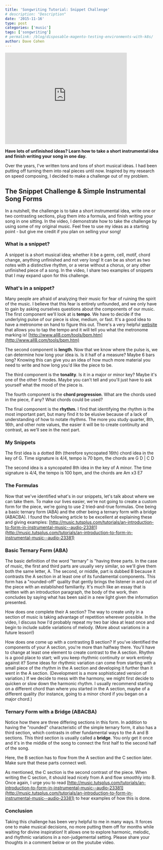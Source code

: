 ```yaml
---
title: 'Songwriting Tutorial: Snippet Challenge'
# description: "Description"
date: '2015-11-16'
type: post
categories: ['music']
tags: ['songwriting']
# permalink: /blog/disposable-magento-testing-environments-with-k8s/
author: Dave Cohen
---
```


<iframe width="400" height="300" src="https://www.youtube.com/embed/zk7xG4vlKXw" frameborder="0" allow="accelerometer; autoplay; encrypted-media; gyroscope; picture-in-picture" allowfullscreen></iframe>

**Have lots of unfinished ideas? Learn how to take a short instrumental idea and finish writing your song in one day.**

Over the years, I've written tons and tons of short musical ideas. I had been putting off turning them into real pieces until now. Inspired by my research on speed composing, I decided to make a challenge out of my problem.

## The Snippet Challenge & Simple Instrumental Song Forms

In a nutshell, the challenge is to take a short instrumental idea, write one or two contrasting sections, plug them into a formula, and finish writing your song in one sitting. In the video, I demonstrate how to take the challenge by using some of my original music. Feel free to use my ideas as a starting point - but give me credit if you plan on selling your song!

### What is a snippet?

A snippet is a short musical idea; whether it be a germ, cell, motif, chord change, anything unfinished and not very long! It can be as short as two notes with a distinctive rhythm, or a verse without a chorus, or any other unfinished piece of a song. In the video, I share two examples of snippets that I may expand upon for this challenge.

### What's in a snippet?

Many people are afraid of analyzing their music for fear of ruining the spirit of the music. I believe that this fear is entirely unfounded, and we only have to gain by asking ourselves questions about the components of our music. The first component we'll look at is **tempo**. We have to decide if the underlying pulse of our piece is slow, medium, or fast. It's a good idea to have a metronome on hand to figure this out. There's a very helpful [website](http://www.all8.com/tools/bpm.htm) that allows you to tap the tempo and it will tell you what the metronome marking is! [http://www.all8.com/tools/bpm.htm](http://www.all8.com/tools/bpm.htm)

The second component is **length**. Now that we know where the pulse is, we can determine how long your idea is. Is it half of a measure? Maybe 6 bars long? Knowing this can give you an idea of how much more material you need to write and how long you'd like the piece to be.

The third component is the **tonality**. Is it in a major or minor key? Maybe it's one of the other 5 modes. Maybe you can't tell and you'll just have to ask yourself what the mood of the piece is.

The fourth component is the **chord progression**. What are the chords used in the piece, if any? What chords could be used?

The final component is the **rhythm.** I find that identifying the rhythm is the most important part, but many find it to be elusive because of a lack of understanding of how to notate rhythms. The more you study quarter, 8th, 16th, and other note values, the easier it will be to create continuity and contrast, as we'll see in the next part.

### My Snippets

The first idea is a dotted 8th (therefore syncopated 16th) chord idea in the key of G. Time signature is 4/4, tempo is 70 bpm, the chords are G D | C D

The second idea is a syncopated 8th idea in the key of A minor. The time signature is 4/4, the tempo is 100 bpm, and the chords are Am x3 E7

### The Formulas

Now that we've identified what's in our snippets, let's talk about where we can take them. To make our lives easier, we're not going to create a custom form for the piece, we're going to use 2 tried-and-true formulas. One being a basic ternary form (ABA) and the other being a ternary form with a bridge (ABACBA). I found the following article to be excellent at explaining these and giving examples: [http://music.tutsplus.com/tutorials/an-introduction-to-form-in-instrumental-music--audio-23381](http://music.tutsplus.com/tutorials/an-introduction-to-form-in-instrumental-music--audio-23381)

### Basic Ternary Form (ABA)

The basic definition of the word "ternary" is "having three parts. In the case of music, the first and third parts are usually very similar, so we'll give them both the same letter, A. The second, or middle, part is dubbed B because it contrasts the A section in at least one of its fundamental components. This form has a "rounded-off" quality that gently brings the listener in and out of the piece with an established familiarity. It's much like an essay that is written with an introduction paragraph, the body of the work, then concludes by saying what has been said in a new light given the information presented.

How does one complete their A section? The way to create unity in a section of music is taking advantage of repetition wherever possible. In the video, I discuss how I'd probably repeat my two bar idea at least once and begin to include subtle variations of melody. (More about variations in a future lesson!)

How does one come up with a contrasting B section? If you've identified the components of your A section, you're more than halfway there. You'll have to change at least one element to create contrast to the A section. Rhythm is a good place to start; will you keep rhythmic continuity or work entirely against it? Some ideas for rhythmic variation can come from starting with a small piece of the rhythm in the A section and developing it further than it went in the A section. (Development is a more sophisticated version of variation.) If we decide to mess with the harmony, we might first decide to quicken or slow down the harmonic rhythm. I usually recommend starting on a different chord than where you started in the A section, maybe of a different quality (for instance, going to a minor chord if you began on a major chord.)

### Ternary Form with a Bridge (ABACBA)

Notice how there are three differing sections in this form. In addition to having the "rounded" characteristic of the simple ternary form, it also has a third section, which contrasts in other fundamental ways to the A and B sections. This third section is usually called a **bridge**. You only get it once and it's in the middle of the song to connect the first half to the second half of the song.

Here, the B section has to flow from the A section and the C section later. Make sure that these parts connect well.

As mentioned, the C section is the second contrast of the piece. When writing the C section, it should lead nicely from A and flow smoothly into B. Once again, I urge you to read [http://music.tutsplus.com/tutorials/an-introduction-to-form-in-instrumental-music--audio-23381](http://music.tutsplus.com/tutorials/an-introduction-to-form-in-instrumental-music--audio-23381) to hear examples of how this is done.

### Conclusion

Taking this challenge has been very helpful to me in many ways. It forces one to make musical decisions, no more putting them off for months while waiting for divine inspiration! It allows one to explore harmonic, melodic, and rhythmic variations in a non-judgemental setting. Please share your thoughts in a comment below or on the youtube video.
